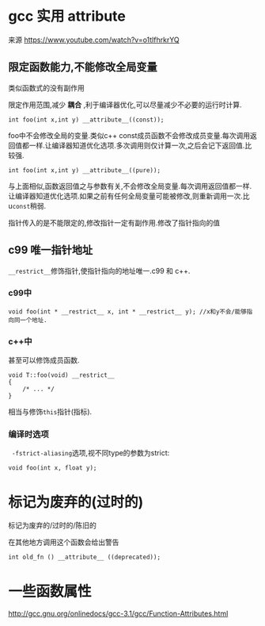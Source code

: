 # gcc 实用 attribute

来源 https://www.youtube.com/watch?v=o1tlfhrkrYQ

## 限定函数能力,不能修改全局变量

类似函数式的没有副作用

限定作用范围,减少 **耦合** ,利于编译器优化,可以尽量减少不必要的运行时计算.

```
int foo(int x,int y) __attribute__((const));
```

foo中不会修改全局的变量.类似c++ const成员函数不会修改成员变量.每次调用返回值都一样.让编译器知道优化选项.多次调用则仅计算一次,之后会记下返回值.比较强.

```
int foo(int x,int y) __attribute__((pure));
```

与上面相似,函数返回值之与参数有关,不会修改全局变量.每次调用返回值都一样.让编译器知道优化选项.如果之前有任何全局变量可能被修改,则重新调用一次.比u`const`稍弱.

指针传入的是不能限定的,修改指针一定有副作用.修改了指针指向的值

## c99 唯一指针地址

`__restrict__`修饰指针,使指针指向的地址唯一.c99 和 c++.

### c99中
```
void foo(int * __restrict__ x, int * __restrict__ y); //x和y不会/能够指向同一个地址.
```
### c++中

甚至可以修饰成员函数.

```
void T::foo(void) __restrict__ 
{
    /* ... */
}
```
相当与修饰`this`指针(指标).

### 编译时选项

` -fstrict-aliasing`选项,视不同type的参数为strict:
```
void foo(int x, float y);
```

# 标记为废弃的(过时的)

标记为废弃的/过时的/陈旧的

在其他地方调用这个函数会给出警告

```
int old_fn () __attribute__ ((deprecated));
```

# 一些函数属性

http://gcc.gnu.org/onlinedocs/gcc-3.1/gcc/Function-Attributes.html
